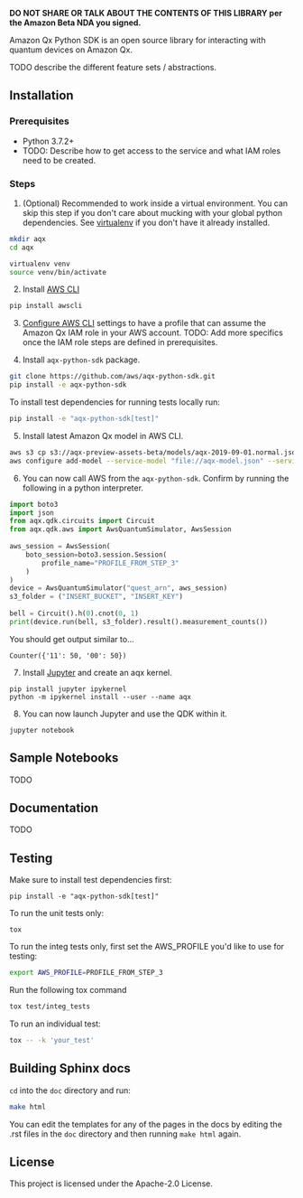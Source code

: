 **DO NOT SHARE OR TALK ABOUT THE CONTENTS OF THIS LIBRARY per the Amazon Beta NDA you signed.**

Amazon Qx Python SDK is an open source library for interacting with quantum devices on Amazon Qx.

TODO describe the different feature sets / abstractions.

## Installation

### Prerequisites
- Python 3.7.2+
- TODO: Describe how to get access to the service and what IAM roles need to be created.

### Steps

1. (Optional) Recommended to work inside a virtual environment. You can skip this step if you don't care about mucking with your global python dependencies. See [virtualenv](https://virtualenv.pypa.io/en/stable/installation/) if you don't have it already installed.
 ```bash
 mkdir aqx
 cd aqx

 virtualenv venv
 source venv/bin/activate
 ```
  
2. Install [AWS CLI](https://github.com/aws/aws-cli#installation)
 ```bash
 pip install awscli
 ```
 
3. [Configure AWS CLI](https://docs.aws.amazon.com/cli/latest/userguide/cli-chap-configure.html) settings to have a profile that can assume the Amazon Qx IAM role in your AWS account. TODO: Add more specifics once the IAM role steps are defined in prerequisites.
 
4. Install `aqx-python-sdk` package.
 ```bash
 git clone https://github.com/aws/aqx-python-sdk.git
 pip install -e aqx-python-sdk
 ```

 To install test dependencies for running tests locally run:
 ```bash
 pip install -e "aqx-python-sdk[test]"
 ```
   
5. Install latest Amazon Qx model in AWS CLI.
 ```bash
 aws s3 cp s3://aqx-preview-assets-beta/models/aqx-2019-09-01.normal.json aqx-model.json --profile PROFILE_FROM_STEP_3
 aws configure add-model --service-model "file://aqx-model.json" --service-name aqx
 ```

6. You can now call AWS from the `aqx-python-sdk`. Confirm by running the following in a python interpreter.
 ```python
 import boto3
 import json
 from aqx.qdk.circuits import Circuit
 from aqx.qdk.aws import AwsQuantumSimulator, AwsSession
	
 aws_session = AwsSession(
     boto_session=boto3.session.Session(
         profile_name="PROFILE_FROM_STEP_3"
     )
 )
 device = AwsQuantumSimulator("quest_arn", aws_session)
 s3_folder = ("INSERT_BUCKET", "INSERT_KEY")
	
 bell = Circuit().h(0).cnot(0, 1)
 print(device.run(bell, s3_folder).result().measurement_counts())
 ```
	
You should get output similar to...
```
Counter({'11': 50, '00': 50})
```

7. Install [Jupyter](https://jupyter.org/install) and create an aqx kernel.
 ```
 pip install jupyter ipykernel
 python -m ipykernel install --user --name aqx
 ```
	
8. You can now launch Jupyter and use the QDK within it.
 ```
 jupyter notebook
 ```

## Sample Notebooks
TODO 

## Documentation
TODO

## Testing

Make sure to install test dependencies first:
```
pip install -e "aqx-python-sdk[test]"
```

To run the unit tests only:
```
tox
```

To run the integ tests only, first set the AWS_PROFILE you'd like to use for testing:
```bash
export AWS_PROFILE=PROFILE_FROM_STEP_3
```

Run the following tox command
```bash
tox test/integ_tests
```

To run an individual test:
```bash
tox -- -k 'your_test'
```

## Building Sphinx docs
`cd` into the `doc` directory and run:
```bash
make html
```

You can edit the templates for any of the pages in the docs by editing the .rst files in the ``doc`` directory and then running ``make html`` again.

## License

This project is licensed under the Apache-2.0 License.
